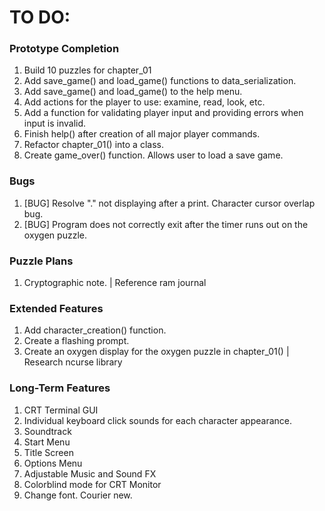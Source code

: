 # TO DO:

### Prototype Completion
1. Build 10 puzzles for chapter_01
2. Add save_game() and load_game() functions to data_serialization.
3. Add save_game() and load_game() to the help menu.
4. Add actions for the player to use: examine, read, look, etc.
5. Add a function for validating player input and providing errors when input is invalid.
6. Finish help() after creation of all major player commands.
7. Refactor chapter_01() into a class.
8. Create game_over() function. Allows user to load a save game.

### Bugs
1. [BUG] Resolve "." not displaying after a print. Character cursor overlap bug.
2. [BUG] Program does not correctly exit after the timer runs out on the oxygen puzzle.

### Puzzle Plans
1. Cryptographic note. | Reference ram journal

### Extended Features
1. Add character_creation() function.
2. Create a flashing prompt.
3. Create an oxygen display for the oxygen puzzle in chapter_01() | Research ncurse library

### Long-Term Features
1. CRT Terminal GUI
2. Individual keyboard click sounds for each character appearance.
3. Soundtrack
4. Start Menu
5. Title Screen
6. Options Menu
7. Adjustable Music and Sound FX
8. Colorblind mode for CRT Monitor
9. Change font. Courier new.